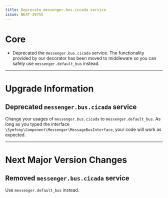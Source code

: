 ```yaml
---
title: Deprecate messenger.bus.cicada service
issue: NEXT-39755
---
```

# Core
* Deprecated the `messenger.bus.cicada` service. The functionality provided by our decorator has been moved to middleware so you can safely use `messenger.default_bus` instead.
___
# Upgrade Information
## Deprecated `messenger.bus.cicada` service
Change your usages of `messenger.bus.cicada` to `messenger.default_bus`. As long as you typed the interface `\Symfony\Component\Messenger\MessageBusInterface`, your code will work as expected.

___
# Next Major Version Changes
## Removed `messenger.bus.cicada` service
Use `messenger.default_bus` instead.
